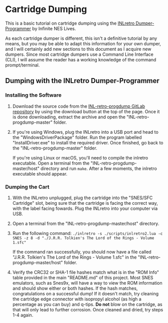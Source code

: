# Cartridge Dumping
This is a basic tutorial on cartridge dumping using the [INLretro Dumper-Programmer](https://www.infiniteneslives.com/inlretro.php) by Infinite NES Lives.

As each cartridge dumper is different, this isn't a definitive tutorial by any means, but you may be able to adapt this information for your own dumper, and I will certainly add new sections to this document as I acquire new dumpers. Since most cartridge dumpers use a Command Line Interface (CLI), I will assume the reader has a working knowledge of the command prompt/terminal.

## Dumping with the INLretro Dumper-Programmer
### Installing the Software
1. Download the source code from the [INL-retro-progdump GitLab repository](https://gitlab.com/InfiniteNesLives/INL-retro-progdump) by using the download button at the top of the page. Once it is done downloading, extract the archive and open the "INL-retro-progdump-master" folder.
2. If you're using Windows, plug the INLretro into a USB port and head to the "WindowsDriverPackage" folder. Run the program labelled "InstallDriver.exe" to install the required driver. Once finished, go back to the "INL-retro-progdump-master" folder.

   If you're using Linux or macOS, you'll need to compile the inlretro executable. Open a terminal from the "INL-retro-progdump-master/host" directory and run `make`. After a few moments, the inlretro executable should appear.
### Dumping the Cart
1. With the INLretro unplugged, plug the cartridge into the "SNES/SFC Cartridge" slot, being sure that the cartridge is facing the correct way, with the label facing fowards. Plug the INLretro into your computer via USB.
2. Open a terminal from the "INL-retro-progdump-master/host" directory.
3. Run the following command: `./inlretro -s ./scripts/inlretro2.lua -c SNES -z 8 -d "./J.R.R. Tolkien's The Lord of the Rings - Volume 1.sfc"`

   If the command ran successfully, you should now have a file called "J.R.R. Tolkien's The Lord of the Rings - Volume 1.sfc" in the "INL-retro-progdump-master/host" folder.
4. Verify the CRC32 or SHA-1 file hashes match what is in the "ROM Info" table provided in the main "README.md" of this project. Most SNES emulators, such as Snes9x, will have a way to view the ROM information and should show either or both hashes. If the hash matches, congratulations on a successful dump! If it doesn't match, try cleaning the cartridge edge connector with isopropyl alcohol (as high a percentage as you can buy) and q-tips. **Do not** blow on the cartridge, as that will only lead to further corrosion. Once cleaned and dried, try steps 1-4 again.
